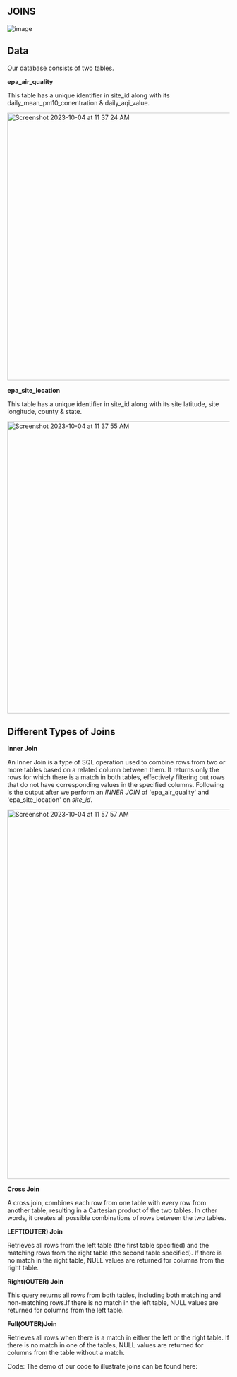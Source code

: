 ## JOINS

![image](https://github.com/PiaoLing-nb/com-presentation/assets/138830908/465d576d-199e-4ff0-b289-a7c610896e20)


## Data

Our database consists of two tables.

**epa_air_quality**

This table has a unique identifier in site_id along with its daily_mean_pm10_conentration & daily_aqi_value.

<img width="606" alt="Screenshot 2023-10-04 at 11 37 24 AM" src="https://github.com/metc1999/demo/assets/138830908/868fb250-d60f-4789-b2e1-0df0bcc66c4e">

**epa_site_location**

This table has a unique identifier in site_id along with its site latitude, site longitude, county & state.

<img width="661" alt="Screenshot 2023-10-04 at 11 37 55 AM" src="https://github.com/metc1999/demo/assets/138830908/f6bc456e-a72f-468b-822f-3189c785fe83">


## Different Types of Joins
**Inner Join**

An Inner Join is a type of SQL operation used to combine rows from two or more tables based on a related column between them. It returns only the rows for which there is a match in both tables, effectively filtering out rows that do not have corresponding values in the specified columns. Following is the output after we perform an *INNER JOIN* of 'epa_air_quality' and 'epa_site_location' on *site_id*.

<img width="837" alt="Screenshot 2023-10-04 at 11 57 57 AM" src="https://github.com/metc1999/demo/assets/138830908/1031eb11-34ca-4f92-82bd-524bc80dbfe7">


**Cross Join**

A cross join, combines each row from one table with every row from another table, resulting in a Cartesian product of the two tables. In other words, it creates all possible combinations of rows between the two tables.


**LEFT(OUTER) Join**

Retrieves all rows from the left table (the first table specified) and the matching rows from the right table (the second table specified). If there is no match in the right table, NULL values are returned for columns from the right table.


**Right(OUTER) Join**

This query returns all rows from both tables, including both matching and non-matching rows.If there is no match in the left table, NULL values are returned for columns from the left table.


**Full(OUTER)Join**

Retrieves all rows when there is a match in either the left or the right table. If there is no match in one of the tables, NULL values are returned for columns from the table without a match.

Code:
The demo of our code to illustrate joins can be found here:











